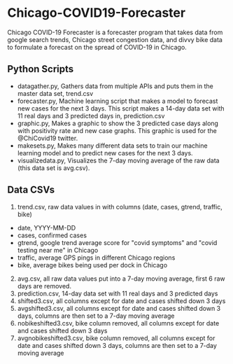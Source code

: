 # Chicago-COVID19-Forecaster
Chicago COVID-19 Forecaster is a forecaster program that takes data from google search trends, Chicago street congestion data, and divvy bike data to formulate a forecast on the spread of COVID-19 in Chicago. 

## Python Scripts 
- datagather.py, Gathers data from multiple APIs and puts them in the master data set, trend.csv
- forecaster.py, Machine learning script that makes a model to forecast new cases for the next 3 days. This script makes a 14-day data set with 11 real days and 3 predicted days in, prediction.csv
- graphic.py, Makes a graphic to show the 3 predicted case days along with positivity rate and new case graphs. This graphic is used for the @ChiCovid19 twitter.
- makesets.py, Makes many different data sets to train our machine learning model and to predict new cases for the next 3 days. 
- visualizedata.py, Visualizes the 7-day moving average of the raw data (this data set is avg.csv).

## Data CSVs
1. trend.csv, raw data values in with columns (date, cases, gtrend, traffic, bike)
  - date, YYYY-MM-DD
  - cases, confirmed cases
  - gtrend, google trend average score for "covid symptoms" and "covid testing near me" in Chicago
  - traffic, average GPS pings in different Chicago regions
  - bike, average bikes being used per dock in Chicago
2. avg.csv, all raw data values put into a 7-day moving average, first 6 raw days are removed.
3. prediction.csv, 14-day data set with 11 real days and 3 predicted days
4. shifted3.csv, all columns except for date and cases shifted down 3 days
5. avgshifted3.csv, all columns except for date and cases shifted down 3 days, columns are then set to a 7-day moving average
6. nobikeshifted3.csv, bike column removed, all columns except for date and cases shifted down 3 days
7. avgnobikeshifted3.csv, bike column removed, all columns except for date and cases shifted down 3 days, columns are then set to a 7-day moving average

